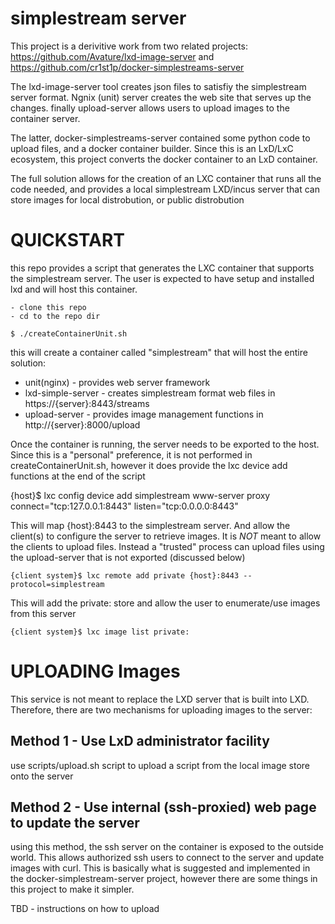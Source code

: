 simplestream server
===================

This project is a derivitive work from two related projects:
   https://github.com/Avature/lxd-image-server
    and
   https://github.com/cr1st1p/docker-simplestreams-server

The lxd-image-server tool creates json files to satisfiy the simplestream server
format.  Ngnix (unit) server creates the web site that serves up the changes.  finally upload-server allows users to upload images to the container server.

The latter, docker-simplestreams-server contained some python code to upload files, and a docker container builder.  Since this is an LxD/LxC ecosystem, this project converts the docker container to an LxD container.

The full solution allows for the creation of an LXC container that runs all the code needed, and provides a local simplestream LXD/incus server that can store
images for local distrobution, or public distrobution

QUICKSTART
==========

this repo provides a script that generates the LXC container that supports the simplestream server.  The user is expected to have setup and installed lxd and will host this container.

    - clone this repo
    - cd to the repo dir

    $ ./createContainerUnit.sh

this will create a container called "simplestream" that will host the entire solution:

   - unit(nginx) - provides web server framework
   - lxd-simple-server - creates simplestream format web files in https://{server}:8443/streams
   - upload-server - provides image management functions in http://{server}:8000/upload

Once the container is running,  the server needs to be exported to the host.  Since this is a "personal" preference, it is not performed in createContainerUnit.sh, however it does provide the lxc device add functions at the end of the script

   {host}$ lxc config device add simplestream www-server proxy connect="tcp:127.0.0.1:8443" listen="tcp:0.0.0.0:8443"

This will map {host}:8443 to the simplestream server.  And allow the client(s) to configure the server to retrieve images.  It is *NOT* meant to allow the clients to upload files.  Instead a "trusted" process can upload files using the upload-server that is not exported (discussed below)

    {client system}$ lxc remote add private {host}:8443 --protocol=simplestream

This will add the private: store and allow the user to enumerate/use images from this server

    {client system}$ lxc image list private:


UPLOADING Images
================

This service is not meant to replace the LXD server that is built into LXD.  Therefore, there are two mechanisms for uploading images to the server:

Method 1 - Use LxD administrator facility
-----------------------------------------
use scripts/upload.sh script to upload a script from the local image store onto the server

Method 2 - Use internal (ssh-proxied) web page to update the server
-------------------------------------------------------------------

using this method, the ssh server on the container is exposed to the outside world.  This allows authorized ssh users to connect to the server and update images with curl.  This is basically what is suggested and implemented in the docker-simplestream-server project, however there are some things in this
project to make it simpler.

TBD - instructions on how to upload
